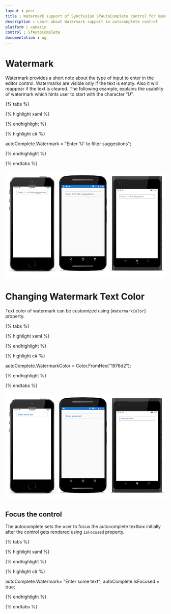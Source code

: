 ```yaml
---
layout : post
title : Watermark support of Syncfusion SfAutoComplete control for Xamarin.Forms
description : Learn about Watermark support in autocomplete control
platform : xamarin
control : SfAutoComplete
documentation : ug
---
```


# Watermark

Watermark provides a short note about the type of input to enter in the editor control. Watermarks are visible only if the text is empty. Also it will reappear if the text is cleared.
The following example, explains the usability of watermark which hints user to start with the character “U”.

{% tabs %}

{% highlight xaml %}

<StackLayout VerticalOptions="Start" HorizontalOptions="Start" Padding="30">
<autocomplete:SfAutoComplete HeightRequest="40" Watermark="Enter 'U' to filter suggestions" x:Name="autoComplete" />
</StackLayout>

{% endhighlight %}

{% highlight c# %}

autoComplete.Watermark = "Enter 'U' to filter suggestions"; 

{% endhighlight %}

{% endtabs %}

![](images/Watermark/watermark.png)

# Changing Watermark Text Color

Text color of watermark can be customized using [`WatermarkColor`] property.

{% tabs %}

{% highlight xaml %}

<StackLayout VerticalOptions="Start" HorizontalOptions="Start" Padding="30">
<autocomplete:SfAutoComplete HeightRequest="40" Watermark="Enter some text" WatermarkColor="#1976d2" x:Name="autoComplete" />
</StackLayout>

{% endhighlight %}

{% highlight c# %}

autoComplete.WatermarkColor = Color.FromHex("1976d2");

{% endhighlight %}

{% endtabs %}

![](images/Watermark/watermark-color.png)

## Focus the control

The autocomplete sets the user to focus the autocomplete textbox initially after the control gets rendered using `IsFocused` property.

{% tabs %}

{% highlight xaml %}

<StackLayout VerticalOptions="Start" HorizontalOptions="Start" Padding="30">
<autocomplete:SfAutoComplete Watermark="Enter some text" IsFocused="true" x:Name="autoComplete" />
</StackLayout>

{% endhighlight %}

{% highlight c# %}

autoComplete.Watermark= "Enter some text";
autoComplete.IsFocused = true;

{% endhighlight %}

{% endtabs %}